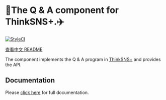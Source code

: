 # 🤔The Q & A component for ThinkSNS+.✈️

[![StyleCI](https://styleci.io/repos/98375553/shield?branch=master)](https://styleci.io/repos/98375553)

[查看中文 README](README_ZH.md)

The component implements the Q & A program in [ThinkSNS+](https://github.com/slimkit/thinksns-plus) and provides the API.

## Documentation

Please [click here](https://slimkit.github.io/plus-docs/v2/package-question/) for full documentation.
